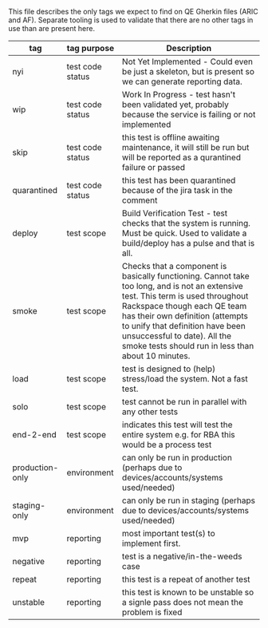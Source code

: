 This file describes the only tags we expect to find on QE Gherkin files (ARIC and AF).
Separate tooling is used to validate that there are no other tags in use than are present here.

tag             | tag purpose      | Description
---             | ---              | ---
nyi             | test code status | Not Yet Implemented - Could even be just a skeleton, but is present so we can generate reporting data.
wip             | test code status | Work In Progress - test hasn't been validated yet, probably because the service is failing or not implemented
skip            | test code status | this test is offline awaiting maintenance, it will still be run but will be reported as a qurantined failure or passed
quarantined     | test code status | this test has been quarantined because of the jira task in the comment
deploy          | test scope       | Build Verification Test - test checks that the system is running. Must be quick. Used to validate a build/deploy has a pulse and that is all.
smoke           | test scope       | Checks that a component is basically functioning. Cannot take too long, and is not an extensive test. This term is used throughout Rackspace though each QE team has their own definition (attempts to unify that definition have been unsuccessful to date). All the smoke tests should run in less than about 10 minutes.
load            | test scope       | test is designed to (help) stress/load the system. Not a fast test.
solo            | test scope       | test cannot be run in parallel with any other tests
end-2-end       | test scope       | indicates this test will test the entire system e.g. for RBA this would be a process test
production-only | environment      | can only be run in production (perhaps due to devices/accounts/systems used/needed)
staging-only    | environment      | can only be run in staging (perhaps due to devices/accounts/systems used/needed)
mvp             | reporting        | most important test(s) to implement first.
negative        | reporting        | test is a negative/in-the-weeds case
repeat          | reporting        | this test is a repeat of another test
unstable        | reporting        | this test is known to be unstable so a signle pass does not mean the problem is fixed
